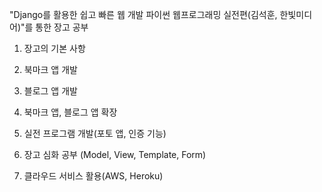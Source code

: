"Django를 활용한 쉽고 빠른 웹 개발 파이썬 웹프로그래밍 실전편(김석훈, 한빛미디어)"를 통한 장고 공부

1. 장고의 기본 사항

2. 북마크 앱 개발

3. 블로그 앱 개발

4. 북마크 앱, 블로그 앱 확장

5. 실전 프로그램 개발(포토 앱, 인증 기능)

6. 장고 심화 공부 (Model, View, Template, Form)

7. 클라우드 서비스 활용(AWS, Heroku)
